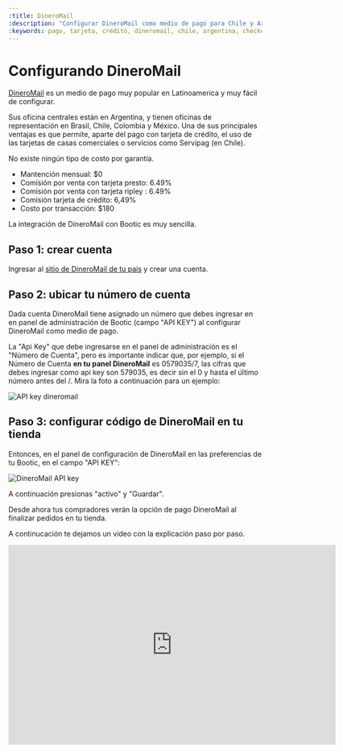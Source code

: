 ```yaml
---
:title: DineroMail
:description: "Configurar DineroMail como medio de pago para Chile y Argentina"
:keywords: pago, tarjeta, crédito, dineromail, chile, argentina, checkout, carro, carrito, api key
---
```

# Configurando DineroMail

[DineroMail](http://dineromail.com/) es un medio de pago muy popular en Latinoamerica y muy fácil de configurar.

Sus oficina centrales están en Argentina, y tienen oficinas de representación en Brasil, Chile, Colombia y México. Una de sus principales ventajas es que permite, aparte del pago con tarjeta de crédito, el uso de las tarjetas de casas comerciales o servicios como Servipag (en Chile).

No existe ningún tipo de costo por garantía.

* Mantención mensual: $0
* Comisión por venta con tarjeta presto: 6.49%
* Comisión por venta con tarjeta ripley : 6.49%
* Comisión tarjeta de crédito: 6,49%
* Costo por transacción: $180

La integración de DineroMail con Bootic es muy sencilla. 

## Paso 1: crear cuenta

Ingresar al [sitio de DineroMail de tu país]((http://dineromail.com/)) y crear una cuenta.

## Paso 2: ubicar tu número de cuenta

Dada cuenta DineroMail tiene asignado un número que debes ingresar en en panel de administración de Bootic (campo "API KEY") al configurar DineroMail como medio de pago.

La "Api Key" que debe ingresarse en el panel de administración es el "Número de Cuenta", pero es importante indicar que, por ejemplo, si el Número de Cuenta **en tu panel DineroMail** es 0579035/7, las cifras que debes ingresar como api key son 579035, es decir sin el 0 y hasta el último número antes del /. Mira la foto a continuación para un ejemplo:

<img class="framed" src="/img/payment_methods/dineromail-account-number.png" alt="API key dineromail" />

## Paso 3: configurar código de DineroMail en tu tienda

Entonces, en el panel de configuración de DineroMail en las preferencias de tu Bootic, en el campo "API KEY":

<img class="framed" src="<%= img('/img/payment_methods/dinseomail-config.png').thumb('612x').url %>" alt="DineroMail API key" />

A continuación presionas "activo" y "Guardar".

Desde ahora tus compradores verán la opción de pago DineroMail al finalizar pedidos en tu tienda.

A continucación te dejamos un video con la explicación paso por paso.

<iframe src="http://www.screenr.com/embed/GYa" width="650" height="396" frameborder="0"></iframe>



